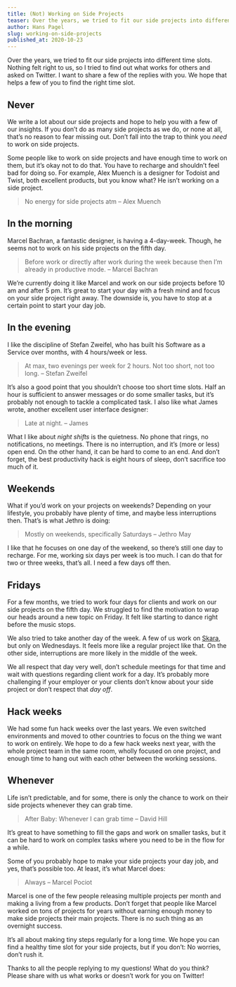 ```yaml
---
title: (Not) Working on Side Projects
teaser: Over the years, we tried to fit our side projects into different time slots. Nothing felt right to us, so I tried to find out what works for others.
author: Hans Pagel
slug: working-on-side-projects
published_at: 2020-10-23
---
```


Over the years, we tried to fit our side projects into different time slots. Nothing felt right to us, so I tried to find out what works for others and asked on Twitter. I want to share a few of the replies with you. We hope that helps a few of you to find the right time slot.

## Never
We write a lot about our side projects and hope to help you with a few of our insights. If you don’t do as many side projects as we do, or none at all, that’s no reason to fear missing out. Don’t fall into the trap to think you *need* to work on side projects.

Some people like to work on side projects and have enough time to work on them, but it’s okay not to do that. You have to recharge and shouldn’t feel bad for doing so. For example, Alex Muench is a designer for Todoist and Twist, both excellent products, but you know what? He isn’t working on a side project.

> No energy for side projects atm
> – Alex Muench

## In the morning
Marcel Bachran, a fantastic designer, is having a 4-day-week. Though, he seems not to work on his side projects on the fifth day.

> Before work or directly after work during the week because then I’m already in productive mode.
> – Marcel Bachran

We’re currently doing it like Marcel and work on our side projects before 10 am and after 5 pm. It’s great to start your day with a fresh mind and focus on your side project right away. The downside is, you have to stop at a certain point to start your day job.

## In the evening
I like the discipline of Stefan Zweifel, who has built his Software as a Service over months, with 4 hours/week or less.

> At max, two evenings per week for 2 hours.
> Not too short, not too long.
> – Stefan Zweifel

It’s also a good point that you shouldn’t choose too short time slots. Half an hour is sufficient to answer messages or do some smaller tasks, but it’s probably not enough to tackle a complicated task. I also like what James wrote, another excellent user interface designer:

> Late at night.
> – James

What I like about *night shifts* is the quietness. No phone that rings, no notifications, no meetings. There is no interruption, and it’s (more or less) open end. On the other hand, it can be hard to come to an end. And don’t forget, the best productivity hack is eight hours of sleep, don’t sacrifice too much of it.

## Weekends
What if you’d work on your projects on weekends? Depending on your lifestyle, you probably have plenty of time, and maybe less interruptions then. That’s is what Jethro is doing:

> Mostly on weekends, specifically Saturdays
> – Jethro May

I like that he focuses on one day of the weekend, so there’s still one day to recharge. For me, working six days per week is too much. I can do that for two or three weeks, that’s all. I need a few days off then.

## Fridays
For a few months, we tried to work four days for clients and work on our side projects on the fifth day. We struggled to find the motivation to wrap our heads around a new topic on Friday. It felt like starting to dance right before the music stops.

We also tried to take another day of the week. A few of us work on [Skara](https://skara.io), but only on Wednesdays. It feels more like a regular project like that. On the other side, interruptions are more likely in the middle of the week.

We all respect that day very well, don’t schedule meetings for that time and wait with questions regarding client work for a day. It’s probably more challenging if your employer or your clients don’t know about your side project or don’t respect that *day off*.

## Hack weeks
We had some fun hack weeks over the last years. We even switched environments and moved to other countries to focus on the thing we want to work on entirely. We hope to do a few hack weeks next year, with the whole project team in the same room, wholly focused on one project, and enough time to hang out with each other between the working sessions.

## Whenever
Life isn’t predictable, and for some, there is only the chance to work on their side projects whenever they can grab time.

> After Baby: Whenever I can grab time
> – David Hill

It’s great to have something to fill the gaps and work on smaller tasks, but it can be hard to work on complex tasks where you need to be in the flow for a while.

Some of you probably hope to make your side projects your day job, and yes, that’s possible too. At least, it’s what Marcel does:

> Always
> – Marcel Pociot

Marcel is one of the few people releasing multiple projects per month and making a living from a few products. Don’t forget that people like Marcel worked on tons of projects for years without earning enough money to make side projects their main projects. There is no such thing as an overnight success.

It’s all about making tiny steps regularly for a long time. We hope you can find a healthy time slot for your side projects, but if you don’t: No worries, don’t rush it.

Thanks to all the people replying to my questions! What do you think? Please share with us what works or doesn’t work for you on Twitter!